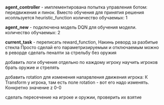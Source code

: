 **agent_controller** - имплементирована попытка управления ботом: передвижения и пинок. Вместо обучения для принятия решения исопльзуется heuristic_function
количество обучаемых: 1

**agent_new** - подключена модель DQN для обучения модели. 
количество обучаемых: 2

**current_task** - переписать  reward_function, 
Накинь реворд за разбитые стекла
Просто сделай его параметризируемым и отключаемым
можно в реворде сделать пеналти за стрельбу без оружия


добавить логи обучения отдельно по каждому игроку
научить игроков брать оружие и стрелять

добавить rotation для изменения напарвления движения игрока:
К Transform у игрока, там есть поле rotation - вот его надо изменять. Конкретно значение z   0-0

сделать пересечение на игроке и оружии, проверить их взятие
